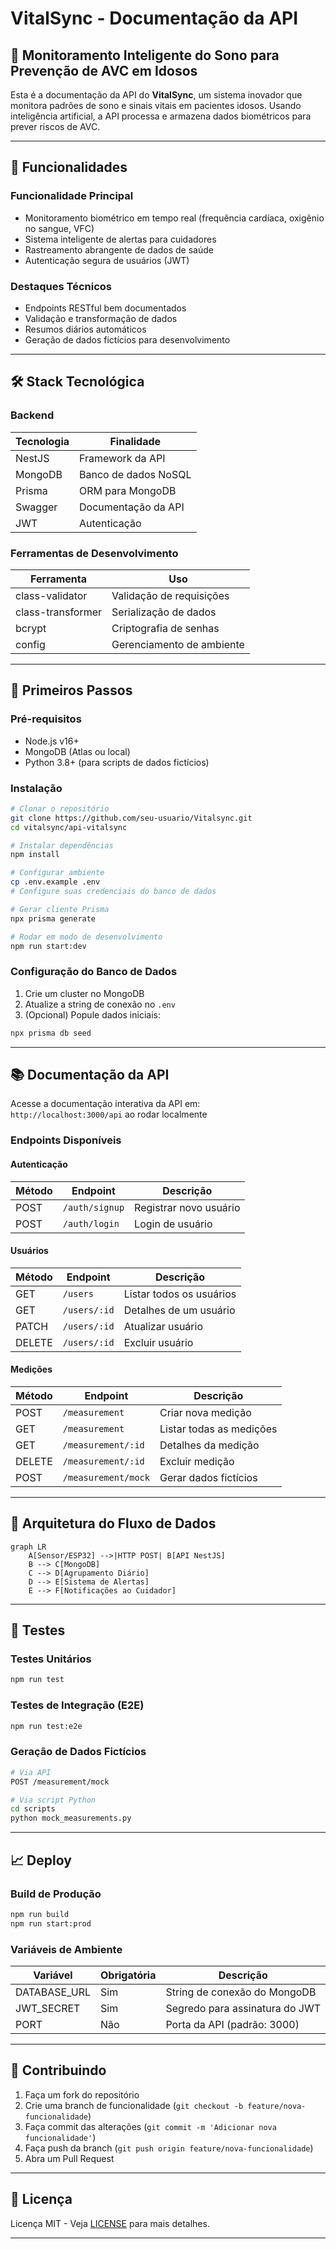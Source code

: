 # VitalSync - Documentação da API

## 🏥 Monitoramento Inteligente do Sono para Prevenção de AVC em Idosos

Esta é a documentação da API do **VitalSync**, um sistema inovador que monitora padrões de sono e sinais vitais em pacientes idosos. Usando inteligência artificial, a API processa e armazena dados biométricos para prever riscos de AVC.

---

## 🌟 Funcionalidades

### **Funcionalidade Principal**
- Monitoramento biométrico em tempo real (frequência cardíaca, oxigênio no sangue, VFC)
- Sistema inteligente de alertas para cuidadores
- Rastreamento abrangente de dados de saúde
- Autenticação segura de usuários (JWT)

### **Destaques Técnicos**
- Endpoints RESTful bem documentados
- Validação e transformação de dados
- Resumos diários automáticos
- Geração de dados fictícios para desenvolvimento

---

## 🛠 Stack Tecnológica

### **Backend**
| Tecnologia | Finalidade |
|------------|------------|
| NestJS | Framework da API |
| MongoDB | Banco de dados NoSQL |
| Prisma | ORM para MongoDB |
| Swagger | Documentação da API |
| JWT | Autenticação |

### **Ferramentas de Desenvolvimento**
| Ferramenta | Uso |
|-----------|-----|
| class-validator | Validação de requisições |
| class-transformer | Serialização de dados |
| bcrypt | Criptografia de senhas |
| config | Gerenciamento de ambiente |

---

## 🚀 Primeiros Passos

### **Pré-requisitos**
- Node.js v16+
- MongoDB (Atlas ou local)
- Python 3.8+ (para scripts de dados fictícios)

### **Instalação**
```bash
# Clonar o repositório
git clone https://github.com/seu-usuario/Vitalsync.git
cd vitalsync/api-vitalsync

# Instalar dependências
npm install

# Configurar ambiente
cp .env.example .env
# Configure suas credenciais do banco de dados

# Gerar cliente Prisma
npx prisma generate

# Rodar em modo de desenvolvimento
npm run start:dev
```

### **Configuração do Banco de Dados**
1. Crie um cluster no MongoDB
2. Atualize a string de conexão no `.env`
3. (Opcional) Popule dados iniciais:
```bash
npx prisma db seed
```

---

## 📚 Documentação da API

Acesse a documentação interativa da API em:  
`http://localhost:3000/api` ao rodar localmente

### **Endpoints Disponíveis**

#### **Autenticação**
| Método | Endpoint | Descrição |
|--------|----------|-----------|
| POST | `/auth/signup` | Registrar novo usuário |
| POST | `/auth/login` | Login de usuário |

#### **Usuários**
| Método | Endpoint | Descrição |
|--------|----------|-----------|
| GET | `/users` | Listar todos os usuários |
| GET | `/users/:id` | Detalhes de um usuário |
| PATCH | `/users/:id` | Atualizar usuário |
| DELETE | `/users/:id` | Excluir usuário |

#### **Medições**
| Método | Endpoint | Descrição |
|--------|----------|-----------|
| POST | `/measurement` | Criar nova medição |
| GET | `/measurement` | Listar todas as medições |
| GET | `/measurement/:id` | Detalhes da medição |
| DELETE | `/measurement/:id` | Excluir medição |
| POST | `/measurement/mock` | Gerar dados fictícios |

---

## 🔌 Arquitetura do Fluxo de Dados

```mermaid
graph LR
    A[Sensor/ESP32] -->|HTTP POST| B[API NestJS]
    B --> C[MongoDB]
    C --> D[Agrupamento Diário]
    D --> E[Sistema de Alertas]
    E --> F[Notificações ao Cuidador]
```

---

## 🧪 Testes

### **Testes Unitários**
```bash
npm run test
```

### **Testes de Integração (E2E)**
```bash
npm run test:e2e
```

### **Geração de Dados Fictícios**
```bash
# Via API
POST /measurement/mock

# Via script Python
cd scripts
python mock_measurements.py
```

---

## 📈 Deploy

### **Build de Produção**
```bash
npm run build
npm run start:prod
```

### **Variáveis de Ambiente**
| Variável | Obrigatória | Descrição |
|----------|-------------|-----------|
| DATABASE_URL | Sim | String de conexão do MongoDB |
| JWT_SECRET | Sim | Segredo para assinatura do JWT |
| PORT | Não | Porta da API (padrão: 3000) |

---

## 🤝 Contribuindo

1. Faça um fork do repositório
2. Crie uma branch de funcionalidade (`git checkout -b feature/nova-funcionalidade`)
3. Faça commit das alterações (`git commit -m 'Adicionar nova funcionalidade'`)
4. Faça push da branch (`git push origin feature/nova-funcionalidade`)
5. Abra um Pull Request

---

## 📜 Licença

Licença MIT - Veja [LICENSE](LICENSE) para mais detalhes.

---
